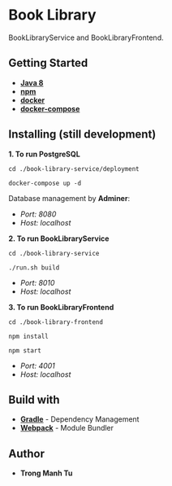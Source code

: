 # Book Library
BookLibraryService and BookLibraryFrontend.

## Getting Started
- [**Java 8**](http://www.oracle.com/technetwork/java/javase/downloads/jdk8-downloads-2133151.html)
- [**npm**](https://www.npmjs.com/get-npm)
- [**docker**](https://docs.docker.com/install/)
- [**docker-compose**](https://docs.docker.com/compose/install/)

## Installing (still development)
**1. To run PostgreSQL**
```
cd ./book-library-service/deployment

docker-compose up -d
```
Database management by **Adminer**:
- _Port: 8080_
- _Host: localhost_

**2. To run BookLibraryService**
```
cd ./book-library-service

./run.sh build
```
- _Port: 8010_
- _Host: localhost_

**3. To run BookLibraryFrontend**
```
cd ./book-library-frontend

npm install

npm start
```
- _Port: 4001_
- _Host: localhost_

## Build with
* [**Gradle**](https://gradle.org/) - Dependency Management
* [**Webpack**](https://webpack.js.org/) - Module Bundler

## Author
* **Trong Manh Tu**
